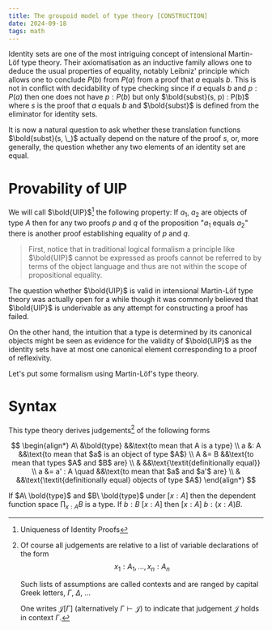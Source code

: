 ```yaml
---
title: The groupoid model of type theory [CONSTRUCTION]
date: 2024-09-18
tags: math
---
```


<p></p>

Identity sets are one of the most intriguing concept of intensional Martin-Löf
type theory. Their axiomatisation as an inductive family allows one to deduce
the usual properties of equality, notably Leibniz' principle which allows one to
conclude $P(b)$ from $P(a)$ from a proof that $a$ equals $b$. This is not in
conflict with decidability of type checking since if $a$ equals $b$ and
$p : P(a)$ then one does not have $p : P(b)$ but only
$\bold{subst}(s, p) : P(b)$ where $s$ is the proof that $a$ equals $b$ and
$\bold{subst}$ is defined from the eliminator for identity sets.

It is now a natural question to ask whether these translation functions
$\bold{subst}(s, \_)$ actually depend on the nature of the proof $s$, or, more
generally, the question whether any two elements of an identity set are equal.

<!--more-->

# Provability of UIP

We will call $\bold{UIP}$[^1] the following property: If $a_1$, $a_2$ are
objects of type $A$ then for any two proofs $p$ and $q$ of the proposition
"$a_1$ equals $a_2$" there is another proof establishing equality of $p$ and
$q$.

> First, notice that in traditional logical formalism a principle like
> $\bold{UIP}$ cannot be expressed as proofs cannot be referred to by terms of
> the object language and thus are not within the scope of propositional
> equality.

The question whether $\bold{UIP}$ is valid in intensional Martin-Löf type theory
was actually open for a while though it was commonly believed that $\bold{UIP}$
is underivable as any attempt for constructing a proof has failed.

On the other hand, the intuition that a type is determined by its canonical
objects might be seen as evidence for the validity of $\bold{UIP}$ as the
identity sets have at most one canonical element corresponding to a proof of
reflexivity.

Let's put some formalism using Martin-Löf's type theory.

# Syntax

This type theory derives judgements[^2] of the following forms

$$
\begin{align*}
 A\ &\bold{type} &&\text{to mean that A is a type} \\
 a &: A &&\text{to mean that $a$ is an object of type $A$} \\
 A &= B &&\text{to mean that types $A$ and $B$ are} \\
   &          &&\text{\textit{definitionally equal}} \\
 a &= a' : A \quad &&\text{to mean that $a$ and $a'$ are} \\
        &          &&\text{\textit{definitionally equal} objects of type $A$}
\end{align*}
$$

If $A\ \bold{type}$ and $B\ \bold{type}$ under $[x:A]$ then the dependent
function space $\prod_{x:A} B$ is a type. If $b : B\ [x : A]$ then
$[x : A]\ b : (x : A) B$.

[^1]: Uniqueness of Identity Proofs

[^2]: Of course all judgements are relative to a list of variable declarations
    of the form $$ x_1 : A_1, \dots, x_n : A_n $$

    Such lists of assumptions are called contexts and are ranged by capital
    Greek letters, $\Gamma$, $\Delta$, ...

    One writes $\mathcal{J}[\Gamma]$ (alternatively $\Gamma \vdash \mathcal{J}$)
    to indicate that judgement $\mathcal{J}$ holds in context $\Gamma$.
